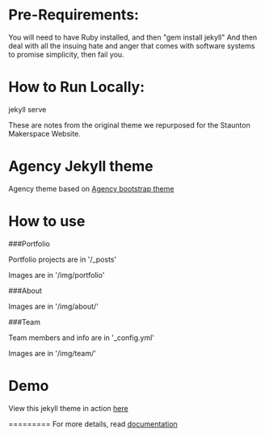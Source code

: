 
Pre-Requirements:
=====================
You will need to have Ruby installed, and then "gem install jekyll"
And then deal with all the insuing hate and anger that comes with 
software systems to promise simplicity, then fail you.

How to Run Locally:
======================
jekyll serve







These are notes from the original theme we repurposed for the Staunton Makerspace Website.

Agency Jekyll theme
====================

Agency theme based on [Agency bootstrap theme ](http://startbootstrap.com/templates/agency/)

# How to use

###Portfolio 

Portfolio projects are in '/_posts'

Images are in '/img/portfolio'

###About

Images are in '/img/about/'

###Team

Team members and info are in '_config.yml'

Images are in '/img/team/'


# Demo

View this jekyll theme in action [here](https://y7kim.github.io/agency-jekyll-theme)

=========
For more details, read [documentation](http://jekyllrb.com/)
